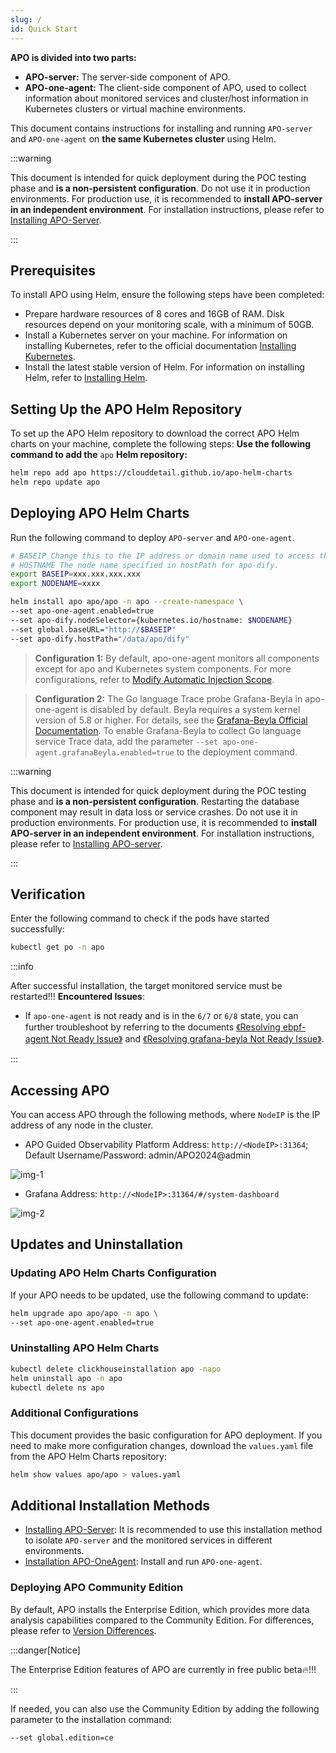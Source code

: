```yaml
---
slug: /
id: Quick Start
---
```


**APO is divided into two parts:**

- **APO-server:** The server-side component of APO.
- **APO-one-agent:** The client-side component of APO, used to collect information about monitored services and cluster/host information in Kubernetes clusters or virtual machine environments.

This document contains instructions for installing and running `APO-server` and `APO-one-agent` on **the same Kubernetes cluster** using Helm.

:::warning

This document is intended for quick deployment during the POC testing phase and **is a non-persistent configuration**. Do not use it in production environments. For production use, it is recommended to **install APO-server in an independent environment**. For installation instructions, please refer to [Installing APO-Server](/docs/Installation/APO%20Server.md).

:::

## Prerequisites
To install APO using Helm, ensure the following steps have been completed:

- Prepare hardware resources of 8 cores and 16GB of RAM. Disk resources depend on your monitoring scale, with a minimum of 50GB.
- Install a Kubernetes server on your machine. For information on installing Kubernetes, refer to the official documentation [Installing Kubernetes](https://kubernetes.io/docs/setup/).
- Install the latest stable version of Helm. For information on installing Helm, refer to [Installing Helm](https://helm.sh/docs/intro/install/).

## Setting Up the APO Helm Repository
To set up the APO Helm repository to download the correct APO Helm charts on your machine, complete the following steps:
**Use the following command to add the** `apo` **Helm repository:**
```bash
helm repo add apo https://clouddetail.github.io/apo-helm-charts
helm repo update apo
```

## Deploying APO Helm Charts
Run the following command to deploy `APO-server` and `APO-one-agent`.
```bash
# BASEIP Change this to the IP address or domain name used to access the APO-server via a web browser. No port number is required. It must be the same as the node where apo-dify’s hostPath is located.
# HOSTNAME The node name specified in hostPath for apo-dify.
export BASEIP=xxx.xxx.xxx.xxx
export NODENAME=xxxx

helm install apo apo/apo -n apo --create-namespace \
--set apo-one-agent.enabled=true
--set apo-dify.nodeSelector={kubernetes.io/hostname: $NODENAME}
--set global.baseURL="http://$BASEIP"
--set apo-dify.hostPath="/data/apo/dify"
```
> **Configuration 1:** By default, apo-one-agent monitors all components except for apo and Kubernetes system components. For more configurations, refer to [Modify Automatic Injection Scope](/docs/Distibuted%20Tracing/Modify%20Automatic%20Injection%20Scope.md).

> **Configuration 2:** The Go language Trace probe Grafana-Beyla in apo-one-agent is disabled by default. Beyla requires a system kernel version of 5.8 or higher. For details, see the [Grafana-Beyla Official Documentation](https://grafana.com/docs/beyla/latest/). To enable Grafana-Beyla to collect Go language service Trace data, add the parameter `--set apo-one-agent.grafanaBeyla.enabled=true` to the deployment command.

:::warning

This document is intended for quick deployment during the POC testing phase and **is a non-persistent configuration**. Restarting the database component may result in data loss or service crashes. Do not use it in production environments. For production use, it is recommended to **install APO-server in an independent environment**. For installation instructions, please refer to [Installing APO-server](/docs/Installation/APO%20Server.md).

:::

## Verification
Enter the following command to check if the pods have started successfully:
```bash
kubectl get po -n apo
```
:::info

After successful installation, the target monitored service must be restarted!!!
**Encountered Issues**:

- If `apo-one-agent` is not ready and is in the `6/7` or `6/8` state, you can further troubleshoot by referring to the documents [《Resolving ebpf-agent Not Ready Issue》](/docs/Troubleshooting/eBPF-Agent%20Unready%20Issue.md) and [《Resolving grafana-beyla Not Ready Issue》](/docs/Troubleshooting/Grafana-Beyla%20Unready%20Issue.md).

:::
## Accessing APO
You can access APO through the following methods, where `NodeIP` is the IP address of any node in the cluster.
- APO Guided Observability Platform Address: `http://<NodeIP>:31364`; Default Username/Password: admin/APO2024@admin

![img-1](/img/Quick%20Start%20img-1.png)

- Grafana Address: `http://<NodeIP>:31364/#/system-dashboard`

![img-2](/img/Quick%20Start%20img-2.png)

## Updates and Uninstallation
### Updating APO Helm Charts Configuration
If your APO needs to be updated, use the following command to update:
```bash
helm upgrade apo apo/apo -n apo \
--set apo-one-agent.enabled=true
```
### Uninstalling APO Helm Charts
```bash
kubectl delete clickhouseinstallation apo -napo
helm uninstall apo -n apo
kubectl delete ns apo
```
### Additional Configurations
This document provides the basic configuration for APO deployment. If you need to make more configuration changes, download the `values.yaml` file from the APO Helm Charts repository:
```bash
helm show values apo/apo > values.yaml
```

## Additional Installation Methods
- [Installing APO-Server](/docs/Installation/APO%20Server.md): It is recommended to use this installation method to isolate `APO-server` and the monitored services in different environments.
- [Installation APO-OneAgent](/docs/Installation/APO%20OneAgent.md): Install and run `APO-one-agent`.

### Deploying APO Community Edition
By default, APO installs the Enterprise Edition, which provides more data analysis capabilities compared to the Community Edition. For differences, please refer to [Version Differences](/docs/About%20APO/What%20is%20APO.md).

:::danger[Notice]

The Enterprise Edition features of APO are currently in free public beta🔥!!!

:::

If needed, you can also use the Community Edition by adding the following parameter to the installation command:
```
--set global.edition=ce
```
